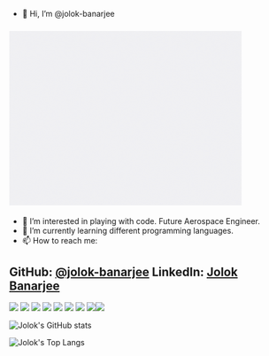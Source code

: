 - 👋 Hi, I’m @jolok-banarjee
### <img src="aero.gif" width="420" height="315">
- 👀 I’m interested in playing with code. Future Aerospace Engineer.
- 🌱 I’m currently learning different programming languages.
- 📫 How to reach me: 
## GitHub: [@jolok-banarjee](https://github.com/jolok-banarjee) LinkedIn: [Jolok Banarjee](https://www.linkedin.com/in/jolok-banarjee-16825b1b7/)


<img src="https://img.shields.io/badge/HTML5-E34F26?style=for-the-badge&logo=html5&logoColor=white"> <img src="https://img.shields.io/badge/CSS3-1572B6?style=for-the-badge&logo=css3&logoColor=white"> <img src="https://img.shields.io/badge/Sass-CC6699?style=for-the-badge&logo=sass&logoColor=white"> <img src="https://img.shields.io/badge/Bootstrap-563D7C?style=for-the-badge&logo=bootstrap&logoColor=white"> <img src="https://img.shields.io/badge/Ruby-CC342D?style=for-the-badge&logo=ruby&logoColor=white"> <img src="https://img.shields.io/badge/JavaScript-F7DF1E?style=for-the-badge&logo=javascript&logoColor=black"> <img src="https://img.shields.io/badge/Python-1572B6?style=for-the-badge&logo=css3&logoColor=white"> <img src="https://img.shields.io/badge/Ruby on rails-CC3242D?style=for-the-badge&logo=sass&logoColor=white"><img src="https://img.shields.io/badge/C Programming-lightgrey?style=for-the-badge&logo=sass&logoColor=white">

![Jolok's GitHub stats](https://github-readme-stats.vercel.app/api?username=jolok-banarjee)

![Jolok's Top Langs](https://github-readme-stats.vercel.app/api/top-langs/?username=jolok-banarjee&theme=dracula) 

<!---
jolok-banarjee/jolok-banarjee is a ✨ special ✨ repository because its `README.md` (this file) appears on your GitHub profile.
You can click the Preview link to take a look at your changes.
--->
